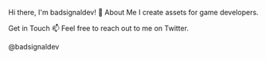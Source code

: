 Hi there, I'm badsignaldev! 👋
About Me
I create assets for game developers.

Get in Touch
📫 Feel free to reach out to me on Twitter.

@badsignaldev
